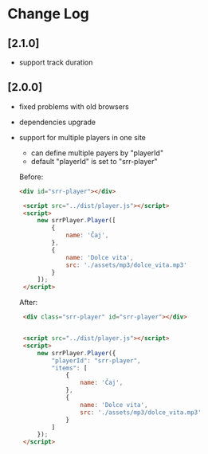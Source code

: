 # Change Log

## [2.1.0]
* support track duration


## [2.0.0]

* fixed problems with old browsers
* dependencies upgrade
* support for multiple players in one site
    * can define multiple payers by "playerId"
    * default "playerId" is set to "srr-player"
    

   Before:

   ```html
   <div id="srr-player"></div>

    <script src="../dist/player.js"></script>
    <script>
        new srrPlayer.Player([
            {
                name: 'Čaj',
            },
            {
                name: 'Dolce vita',
                src: './assets/mp3/dolce_vita.mp3'
            }
        ]);
    </script>
   ```

   After:

   ```html
    <div class="srr-player" id="srr-player"></div>
  
 
    <script src="../dist/player.js"></script>
    <script>
        new srrPlayer.Player({
            "playerId": "srr-player",
            "items": [
                {
                    name: 'Čaj',
                },
                {
                    name: 'Dolce vita',
                    src: './assets/mp3/dolce_vita.mp3'
                }
            ]
        });
    </script>
   ```
   